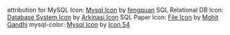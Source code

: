 attribution for MySQL Icon: <a href="https://iconscout.com/icons/mysql" target="_blank">Mysql Icon</a> by <a href="https://iconscout.com/contributors/fengquanli" target="_blank">fengquan</a>
SQL Relational DB Icon: <a href="https://iconscout.com/icons/database-system" target="_blank">Database System Icon</a> by <a href="https://iconscout.com/contributors/arkinasi-icon" target="_blank">Arkinasi Icon</a>
SQL Paper Icon: <a href="https://iconscout.com/icons/file" target="_blank">File Icon</a> by <a href="https://iconscout.com/contributors/mcgandhi61" target="_blank">Mohit Gandhi</a>
mysql-color: <a href="https://iconscout.com/icons/mysql" target="_blank">Mysql Icon</a> by <a href="https://iconscout.com/contributors/icon-54" target="_blank">Icon 54</a>